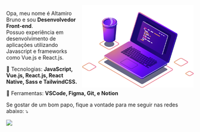 <img src="computer-illustration.png" min-width="300px" max-width="300px" width="300px" align="right" alt="Computador damasioCode">

<p align="left"> 
  Opa, meu nome é Altamiro Bruno e sou <strong>Desenvolvedor Front-end</strong>.<br>
  Possuo experiência em desenvolvimento de aplicações utilizando Javascript e frameworks como Vue.js e React.js</strong>.
</p>

<p align="left">
  🦄 Tecnologias: <strong>JavaScript, Vue.js, React.js, React Native, Sass e TailwindCSS.</strong>
</p>

<p align="left">
  💼 Ferramentas: <strong>VSCode, Figma, Git, e Notion</strong>
</p>

<p align="left">
 Se gostar de um bom papo, fique a vontade para me seguir nas redes abaixo: ⤵️
</p>

<p align="left">  
  <a href="https://www.linkedin.com/in/altamiro-bruno-0b853697/" alt="Linkedin">
  <img src="https://img.shields.io/badge/-Linkedin-0e76a8?style=for-the-badge&logo=Linkedin&logoColor=white&link=https://www.linkedin.com/in/altamiro-bruno" /></a>

</p>  
